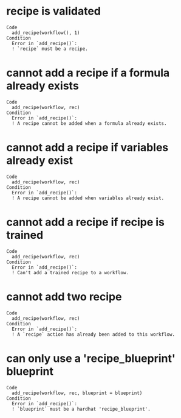 # recipe is validated

    Code
      add_recipe(workflow(), 1)
    Condition
      Error in `add_recipe()`:
      ! `recipe` must be a recipe.

# cannot add a recipe if a formula already exists

    Code
      add_recipe(workflow, rec)
    Condition
      Error in `add_recipe()`:
      ! A recipe cannot be added when a formula already exists.

# cannot add a recipe if variables already exist

    Code
      add_recipe(workflow, rec)
    Condition
      Error in `add_recipe()`:
      ! A recipe cannot be added when variables already exist.

# cannot add a recipe if recipe is trained

    Code
      add_recipe(workflow, rec)
    Condition
      Error in `add_recipe()`:
      ! Can't add a trained recipe to a workflow.

# cannot add two recipe

    Code
      add_recipe(workflow, rec)
    Condition
      Error in `add_recipe()`:
      ! A `recipe` action has already been added to this workflow.

# can only use a 'recipe_blueprint' blueprint

    Code
      add_recipe(workflow, rec, blueprint = blueprint)
    Condition
      Error in `add_recipe()`:
      ! `blueprint` must be a hardhat 'recipe_blueprint'.

